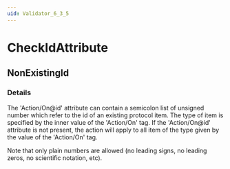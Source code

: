```yaml
---
uid: Validator_6_3_5
---
```


# CheckIdAttribute

## NonExistingId

<!-- Description, Properties, ... sections are auto-generated. -->
<!-- REPLACE ME AUTO-GENERATION -->

### Details

The 'Action/On@id' attribute can contain a semicolon list of unsigned number which refer to the id of an existing protocol item. The type of item is specified by the inner value of the 'Action/On' tag.
If the 'Action/On@id' attribute is not present, the action will apply to all item of the type given by the value of the 'Action/On' tag.

Note that only plain numbers are allowed (no leading signs, no leading zeros, no scientific notation, etc).

<!-- Uncomment to add example code -->
<!--### Example code-->
